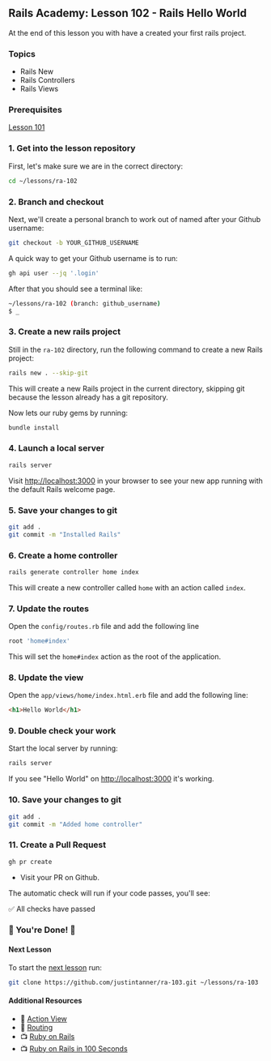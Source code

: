## Rails Academy: Lesson 102 - Rails Hello World

At the end of this lesson you with have a created your first rails project.

### Topics

- Rails New
- Rails Controllers
- Rails Views

### Prerequisites

[Lesson 101](https://github.com/justintanner/ra-101)

### 1. Get into the lesson repository

First, let's make sure we are in the correct directory:

```bash
cd ~/lessons/ra-102
```

### 2. Branch and checkout

Next, we'll create a personal branch to work out of named after your Github username:

```bash
git checkout -b YOUR_GITHUB_USERNAME
```

A quick way to get your Github username is to run:

```bash
gh api user --jq '.login'
```

After that you should see a terminal like:

```bash
~/lessons/ra-102 (branch: github_username)
$ _
```

### 3. Create a new rails project

Still in the `ra-102` directory, run the following command to create a new Rails project:

```bash
rails new . --skip-git
```

This will create a new Rails project in the current directory, skipping git because the lesson already has a git repository.

Now lets our ruby gems by running:

```bash
bundle install
```

### 4. Launch a local server

```bash
rails server
```

Visit [http://localhost:3000](http://localhost:3000) in your browser to see your new app running with the default Rails welcome page.

### 5. Save your changes to git

```bash
git add .
git commit -m "Installed Rails"
```

### 6. Create a home controller

```bash
rails generate controller home index
```
This will create a new controller called `home` with an action called `index`.

### 7. Update the routes

Open the `config/routes.rb` file and add the following line
    
```ruby
root 'home#index'
```

This will set the `home#index` action as the root of the application.

### 8. Update the view

Open the `app/views/home/index.html.erb` file and add the following line:

```html
<h1>Hello World</h1>
```

### 9. Double check your work

Start the local server by running:

```bash
rails server
```

If you see "Hello World" on [http://localhost:3000](http://localhost:3000) it's working.

### 10. Save your changes to git

```bash
git add .
git commit -m "Added home controller"
```

### 11. Create a Pull Request

```bash
gh pr create
```

* Visit your PR on Github.

The automatic check will run if your code passes, you'll see:

:white_check_mark: All checks have passed

### :tada: You're Done! :tada:

#### Next Lesson

To start the [next lesson](https://github.com/justintanner/ra-103) run:

```bash
git clone https://github.com/justintanner/ra-103.git ~/lessons/ra-103
```

#### Additional Resources

- :book: [Action View](https://guides.rubyonrails.org/action_view_overview.html)
- :book: [Routing](https://guides.rubyonrails.org/routing.html)
- :tv: [Ruby on Rails](https://rubyonrails.org/)
- :tv: [Ruby on Rails in 100 Seconds](https://www.youtube.com/watch?v=2DvrRadXwWY)
